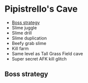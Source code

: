 # Pipistrello's Cave

- [Boss strategy](#boss)
- Slime juggle
- Slime drill
- Slime duplication
- Beefy grab slime
- Kill farm
- Same level as Tall Grass Field cave
- Super secret AFK kill glitch

## <a name="boss"></a>Boss strategy
